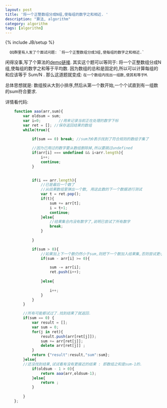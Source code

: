 ```yaml
---
layout: post
title: '将一个正整数组分成N组,使每组的数字之和相近. '
description: "算法, algorithm"
category: algorithm
tags: [algorithm]
---
```

{% include JB/setup %}

      QQ群里有人发了个面试问题: `将一个正整数组分成3组,使每组的数字之和相近.`
闲得没事,写了个算法的[demo链接](http://lihuanghe.github.io/avalontest/#!/35).
其实这个题可以等同于: 将一个正整数组分成N组,使每组的数字之和等于平均数.
因为数组的总和是固定的,所以可以计算每组的和应该等于 Sum/N . 那么这道题就变成:
`在一个数组内找出一组数,使其和等于M`. 

总体思想就是: 数组按从大到小排序,然后从第一个数开始,一个个试直到有一组数的sum符合要求.


详情看代码:

```javascript
	function aaa(arr,sum){
		var oldsum = sum;
		var i=0; 		//用来记录当前正在处理的数字下标
		var ret = []; //保存返回结果的数组
		while(true){

			if(sum == 0) break; //sum为0表示找到了符合规则的数组子集了
			
			//因为已用过的数字要从数组删除掉,所以要跳过undefined 
			if(arr[i] === undefined && i<arr.length){
				i++;
				continue;
			}

			
			if(i == arr.length){
				//已是最后一个数了
				//从结果数组里弹出一个数, 用这此数的下一个数据进行测试
				var t = ret.pop();
				if(t){
					sum += arr[t];
					i = t+1;
					continue;
				}else{
					//结果集合内没有数字了,说明已尝试了所有数字
					break;
				}
						
			}

			if(sum > 0){
				//如果加上下一个数仍然小于sum,则把下一个数加入结果集,否则尝试更小的数
				if(sum - arr[i] >= 0){

					sum -= arr[i];
					ret.push(i++);
				
				}else{
				
					i++;
				}
			}
		}

		//所有可能都试过了.找到结果了就返回.
		if(sum == 0) {
			var result = [];
			var sum = 0;
			for(j in ret){
				result.push(arr[ret[j]]);
				sum += arr[ret[j]];
				delete arr[ret[j]] ;
			}
			return {"result":result,"sum":sum};
		}else{
		//还没找到结果,试试看有没有更接近的结果 : 即数组之和是sum-1的.
			if(oldsum - 1 > 0){
				return aaa(arr,oldsum-1);
			}else{
				return ;
			}
			
		}
	};
```